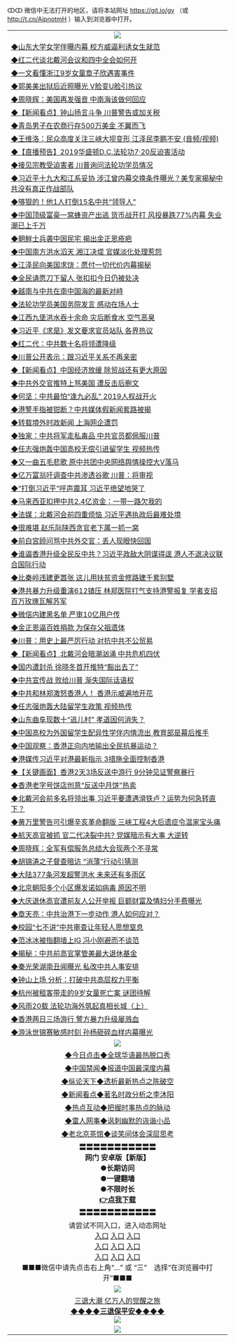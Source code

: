 ↀↀ 微信中无法打开的地区，请将本站网址 https://git.io/gy （或 http://t.cn/AipnotmH ）输入到浏览器中打开。 

<table>
  <tr>
    <td align=center><img src="https://github.com/gyhhx/image-upload/blob/master/ogate-c.JPG" /></td>
  </tr>
  <tr>
<td align=left>
<a href="https://xvery.li/oo.aspx?name=c1052684&key=lvvdiyawanfwimxk&from=gy">◆山东大学女学伴曝内幕 校方威逼利诱女生就范</a><br/></td>
  </tr>
  <tr>
<td align=left>
<a href="https://xvery.li/oo.aspx?name=c1052629&key=lvvdiyawanfwimxk&from=gy">◆红二代谈北戴河会议和四中全会如何开</a><br/></td>
 </tr>
  <tr>
<td align=left>
<a href="https://xvery.li/oo.aspx?name=c1052646&key=lvvdiyawanfwimxk&from=gy">◆一文看懂浙江9岁女童章子欣遇害事件</a><br/></td>
 </tr>
   <tr>
<td align=left>
<a href="https://xvery.li/oo.aspx?name=c1052719&key=lvvdiyawanfwimxk&from=gy">◆郭美美出狱后近照曝光 V脸变U脸引热议</a><br/></td>
   </tr> 
  <tr>
<td align=left>
<a href="https://xvery.li/oo.aspx?name=c1052720&key=lvvdiyawanfwimxk&from=gy">◆周晓辉：美国再发强音 中南海该做何回应</a><br/></td>
  </tr> 
 <tr>
<td align=left>
<a href="https://xvery.li/oo.aspx?name=c1052658&key=lvvdiyawanfwimxk&from=gy">◆【新闻看点】钟山扬言斗争 川普警告或加关税</a><br/>
</td>
   </tr>
 <tr>
<td align=left>
<a href="https://xvery.li/oo.aspx?name=c1052645&key=lvvdiyawanfwimxk&from=gy">◆青岛男子在农商行存500万美金 不翼而飞</a><br/></td>
  </tr>
  <tr>
<td align=left>
<a href="https://xvery.li/oo.aspx?name=c1052611&key=lvvdiyawanfwimxk&from=gy">◆王维洛：民众高度关注三峡大坝变形 江泽民李鹏不安 (音频/视频)</a><br/></td>
 </tr>
   <tr>
<td align=left>
<a href="https://xvery.li/oo.aspx?name=https://www.ntdtv.com/gb/2019/07/15/a102622907.html&key=lvvdiyawanfwimxk&from=gy">◆【直播预告】2019华盛顿D.C.法轮功7·20反迫害活动</a><br/>
</td>
   </tr>
 <tr>
<td align=left>
<a href="https://xvery.li/oo.aspx?name=c1052709&key=lvvdiyawanfwimxk&from=gy">◆接见宗教受迫害者 川普询问法轮功学员情况</a><br/></td>
  </tr>
  <tr>
<td align=left>
<a href="https://xvery.li/oo.aspx?name=c1052613&key=lvvdiyawanfwimxk&from=gy">◆习近平十九大和江系妥协 涉江曾内幕交换条件曝光？美专家揭秘中共没有真正作战部队</a><br/></td>
 </tr>
  <tr>
<td align=left>
<a href="https://xvery.li/oo.aspx?name=c1052576&key=lvvdiyawanfwimxk&from=gy">◆够狠的！他1人打倒15名中共“领导人”</a><br/></td>
 </tr>
   <tr>
<td align=left>
<a href="https://xvery.li/oo.aspx?name=c1052591&key=lvvdiyawanfwimxk&from=gy">◆中国顶级富豪一窝蜂资产出逃 货币战开打 风投暴跌77%内幕 失业潮已上千万</a><br/></td>
   </tr> 
  <tr>
<td align=left>
<a href="https://xvery.li/oo.aspx?name=c1052592&key=lvvdiyawanfwimxk&from=gy">◆朝鲜士兵袭中国民宅 揭出金正恩疮疤</a><br/></td>
  </tr> 
 <tr>
<td align=left>
<a href="https://xvery.li/oo.aspx?name=c1052653&key=lvvdiyawanfwimxk&from=gy">◆中国南方洪水滔天 湘江决堤 官媒淡化处理惹怨</a><br/>
</td>
   </tr>
 <tr>
<td align=left>
<a href="https://xvery.li/oo.aspx?name=c1052541&key=lvvdiyawanfwimxk&from=gy">◆江泽民向美国求饶：愿付一切代价内幕揭秘</a><br/>
</td>
   </tr>
 <tr>
<td align=left>
<a href="https://xvery.li/oo.aspx?name=c1052586&key=lvvdiyawanfwimxk&from=gy">◆全民请愿刀下留人 张扣扣今日仍被处决</a><br/></td>
  </tr>
  <tr>
<td align=left>
<a href="https://xvery.li/oo.aspx?name=c1052699&key=lvvdiyawanfwimxk&from=gy">◆越南与中共在南中国海的最新对峙</a><br/></td>
 </tr>
   <tr>
<td align=left>
<a href="https://xvery.li/oo.aspx?name=c1052718&key=lvvdiyawanfwimxk&from=gy">◆法轮功学员美国务院发言 感动在场人士</a><br/>
</td>
   </tr>
 <tr>
<td align=left>
<a href="https://xvery.li/oo.aspx?name=c1052683&key=lvvdiyawanfwimxk&from=gy">◆江西九堡洪水吞十余命 灾后断食水 空气恶臭</a><br/>
</td>
</tr> 
<tr>
<td align=left>
<a href="https://xvery.li/oo.aspx?name=c1052728&key=lvvdiyawanfwimxk&from=gy">◆习近平《求是》发文要求官员站队 各界热议</a><br/>
</td>       
</tr> 
  <tr>
<td align=left>
<a href="https://xvery.li/oo.aspx?name=c1052387&key=lvvdiyawanfwimxk&from=gy">◆红二代：中共数十名将领遭降级</a><br/></td>
  </tr>
  <tr>
<td align=left>
<a href="https://xvery.li/oo.aspx?name=c1052324&key=lvvdiyawanfwimxk&from=gy">◆川普公开表示：跟习近平关系不再亲密</a><br/></td>
 </tr>
  <tr>
<td align=left>
<a href="https://xvery.li/oo.aspx?name=c1052341&key=lvvdiyawanfwimxk&from=gy">◆【新闻看点】中国经济放缓 除贸战还有更大原因</a><br/></td>
 </tr>
   <tr>
<td align=left>
<a href="https://xvery.li/oo.aspx?name=http://www.epochtimes.com/gb/19/7/16/n11387659.htm&key=lvvdiyawanfwimxk&from=gy">◆中共外交官推特上骂美国 遭反击后删文</a><br/></td>
   </tr> 
  <tr>
<td align=left>
<a href="https://xvery.li/oo.aspx?name=c1052498&key=lvvdiyawanfwimxk&from=gy">◆何坚：中共最怕“逢九必乱” 2019人权战开火</a><br/></td>
  </tr> 
 <tr>
<td align=left>
<a href="https://xvery.li/oo.aspx?name=c1052386&key=lvvdiyawanfwimxk&from=gy">◆港警手指被钳断？中共媒体假新闻套路被揭</a><br/>
</td>
   </tr>
 <tr>
<td align=left>
<a href="https://xvery.li/oo.aspx?name=c1052388&key=lvvdiyawanfwimxk&from=gy">◆转载境外时政新闻 上海网企遭罚</a><br/></td>
  </tr>
  <tr>
<td align=left>
<a href="https://xvery.li/oo.aspx?name=http://www.soundofhope.org/gb/2019/07/16/n3036767.html&key=lvvdiyawanfwimxk&from=gy">◆独家：中共将军走私毒品 中共官员都佩服川普</a><br/></td>
 </tr>
   <tr>
<td align=left>
<a href="https://xvery.li/oo.aspx?name=c1052178&key=lvvdiyawanfwimxk&from=gy">◆任志强炮轰中国高校无偿引进留学生 视频热传</a><br/>
</td>
   </tr>
 <tr>
<td align=left>
<a href="https://xvery.li/oo.aspx?name=c1051982&key=lvvdiyawanfwimxk&from=gy">◆又一曲五毛悲歌 原中共团中央网络舆情操控大V落马</a><br/></td>
  </tr>
  <tr>
<td align=left>
<a href="https://xvery.li/oo.aspx?name=c1052340&key=lvvdiyawanfwimxk&from=gy">◆亿万富翁吁调查中共渗透谷歌 川普：将审视</a><br/></td>
 </tr>
  <tr>
<td align=left>
<a href="https://xvery.li/oo.aspx?name=http://www.secretchina.com/news/gb/2019/07/14/900242.html&key=lvvdiyawanfwimxk&from=gy">◆“打倒习近平”呼声震耳 习近平绝望地哭了</a><br/></td>
 </tr>
   <tr>
<td align=left>
<a href="https://xvery.li/oo.aspx?name=https://www.ntdtv.com/gb/2019/07/16/a102623606.html&key=lvvdiyawanfwimxk&from=gy">◆马来西亚扣押中共2.4亿资金：一带一路欠我的</a><br/></td>
   </tr> 
  <tr>
<td align=left>
<a href="https://xvery.li/oo.aspx?name=c1052192&key=lvvdiyawanfwimxk&from=gy">◆法媒：北戴河会前四重烦恼 习近平遇执政后最难处境</a><br/></td>
  </tr> 
 <tr>
<td align=left>
<a href="https://xvery.li/oo.aspx?name=c1052301&key=lvvdiyawanfwimxk&from=gy">◆很难堪 赵乐际陕西贪官老下属一抓一窝</a><br/>
</td>
   </tr>
 <tr>
<td align=left>
<a href="https://xvery.li/oo.aspx?name=c1052276&key=lvvdiyawanfwimxk&from=gy">◆前白宫顾问骂中共外交官：丢人现眼快回国</a><br/>
</td>
   </tr>
 <tr>
<td align=left>
<a href="https://xvery.li/oo.aspx?name=c1052299&key=lvvdiyawanfwimxk&from=gy">◆谁逼香港升级全民反中共？习近平政敌大阴谋得逞 港人不退决议联合国际行动</a><br/></td>
  </tr>
  <tr>
<td align=left>
<a href="https://xvery.li/oo.aspx?name=c1052283&key=lvvdiyawanfwimxk&from=gy">◆比秦岭违建更嚣张 这儿用扶贫资金修路建千套别墅</a><br/></td>
 </tr>
   <tr>
<td align=left>
<a href="https://xvery.li/oo.aspx?name=c1052308&key=lvvdiyawanfwimxk&from=gy">◆港共暴力升级重演612镇压 林郑医院打气支持港警报复 学者支招百万玫瑰瓦解苏军</a><br/>
</td>
   </tr>
 <tr>
<td align=left>
<a href="https://xvery.li/oo.aspx?name=c1052403&key=lvvdiyawanfwimxk&from=gy">◆微信内建黑名单 严审10亿用户传</a><br/>
</td>
</tr> 
<tr>
<td align=left>
<a href="https://xvery.li/oo.aspx?name=c1052300&key=lvvdiyawanfwimxk&from=gy">◆金正恩逼百姓捐款 为保存父祖遗体</a><br/>
</td>       
</tr> 
  <tr>
<td align=left>
<a href="https://xvery.li/oo.aspx?name=c1052067&key=lvvdiyawanfwimxk&from=gy">◆川普：用史上最严厉行动 对抗中共不公贸易</a><br/></td>
  </tr>
  <tr>
<td align=left>
<a href="https://xvery.li/oo.aspx?name=c1052078&key=lvvdiyawanfwimxk&from=gy">◆【新闻看点】北戴河会暗潮汹涌 中共危机四伏</a><br/></td>
 </tr>
  <tr>
<td align=left>
<a href="https://xvery.li/oo.aspx?name=c1051995&key=lvvdiyawanfwimxk&from=gy">◆国内遭封杀 徐晓冬首开推特“豁出去了”</a><br/></td>
 </tr>
   <tr>
<td align=left>
<a href="https://xvery.li/oo.aspx?name=c1051986&key=lvvdiyawanfwimxk&from=gy">◆中共宣传战 败给川普 渐失国际话语权</a><br/></td>
   </tr> 
  <tr>
<td align=left>
<a href="https://xvery.li/oo.aspx?name=c1051860&key=lvvdiyawanfwimxk&from=gy">◆中共和林郑激怒香港人！ 香港示威遍地开花</a><br/></td>
  </tr> 
 <tr>
<td align=left>
<a href="https://xvery.li/oo.aspx?name=c1051991&key=lvvdiyawanfwimxk&from=gy">◆任志强炮轰大陆留学生政策 视频热传</a><br/>
</td>
   </tr>
 <tr>
<td align=left>
<a href="https://xvery.li/oo.aspx?name=c1052085&key=lvvdiyawanfwimxk&from=gy">◆山东曲阜现数十“逃儿村” 孝道因何消失？</a><br/></td>
  </tr>
  <tr>
<td align=left>
<a href="https://xvery.li/oo.aspx?name=c1051678&key=lvvdiyawanfwimxk&from=gy">◆中国高校为外国留学生配异性学伴内情流出 教育部是幕后推手</a><br/></td>
 </tr>
   <tr>
<td align=left>
<a href="https://xvery.li/oo.aspx?name=c1051946&key=lvvdiyawanfwimxk&from=gy">◆中国观察：香港正向内地输出全民抗暴运动？</a><br/>
</td>
   </tr>
 <tr>
<td align=left>
<a href="https://xvery.li/oo.aspx?name=https://www.ntdtv.com/gb/2019/07/15/a102622887.html&key=lvvdiyawanfwimxk&from=gy">◆港媒传习近平对港最新指示 3措施全面控制香港</a><br/></td>
  </tr>
  <tr>
<td align=left>
<a href="https://xvery.li/oo.aspx?name=https://www.ntdtv.com/gb/2019/07/16/a102623143.html&key=lvvdiyawanfwimxk&from=gy">◆【关键画面】香港2天3场反送中游行 9分钟见证警察暴行</a><br/></td>
 </tr>
  <tr>
<td align=left>
<a href="https://xvery.li/oo.aspx?name=c1051713&key=lvvdiyawanfwimxk&from=gy">◆香港老字号饼店创意“反送中月饼”热卖</a><br/></td>
 </tr>
   <tr>
<td align=left>
<a href="https://xvery.li/oo.aspx?name=c1051983&key=lvvdiyawanfwimxk&from=gy">◆北戴河会前多名将领出事 习近平要遭遇滑铁卢？运势为何急转直下？</a><br/></td>
   </tr> 
  <tr>
<td align=left>
<a href="https://xvery.li/oo.aspx?name=c1051987&key=lvvdiyawanfwimxk&from=gy">◆黄万里警告可引爆辛亥革命翻版 三峡工程4大后遗症令温家宝头痛</a><br/></td>
  </tr> 
 <tr>
<td align=left>
<a href="https://xvery.li/oo.aspx?name=c1051971&key=lvvdiyawanfwimxk&from=gy">◆航天高官被抓 官二代决裂中共? 党媒暗示有大事 大逆转</a><br/>
</td>
   </tr>
 <tr>
<td align=left>
<a href="https://xvery.li/oo.aspx?name=c1052069&key=lvvdiyawanfwimxk&from=gy">◆周晓辉：全军有偿服务总结大会现两个不寻常</a><br/>
</td>
   </tr>
 <tr>
<td align=left>
<a href="https://xvery.li/oo.aspx?name=c1051914&key=lvvdiyawanfwimxk&from=gy">◆胡锦涛之子督查暗访 “消薄”行动引猜测</a><br/></td>
  </tr>
  <tr>
<td align=left>
<a href="https://xvery.li/oo.aspx?name=c1052068&key=lvvdiyawanfwimxk&from=gy">◆大陆377条河发超警洪水 未来还有多雨区</a><br/></td>
 </tr>
   <tr>
<td align=left>
<a href="https://xvery.li/oo.aspx?name=c1051999&key=lvvdiyawanfwimxk&from=gy">◆北京朝阳多个小区爆发诺如病毒 原因不明</a><br/>
</td>
   </tr>
 <tr>
<td align=left>
<a href="https://xvery.li/oo.aspx?name=c1052060&key=lvvdiyawanfwimxk&from=gy">◆大庆退休高官遭前友人公开举报 巨额财富及情妇分手费曝光</a><br/>
</td>
</tr> 
<tr>
<td align=left>
<a href="https://xvery.li/oo.aspx?name=c1052089&key=lvvdiyawanfwimxk&from=gy">◆章天亮：中共治港下一步动作 港人如何应对？</a><br/>
</td>       
</tr> 
  <tr>
<td align=left>
<a href="https://xvery.li/oo.aspx?name=c1051707&key=lvvdiyawanfwimxk&from=gy">◆校园“七不讲”中共审查让年轻人思想窒息</a><br/></td>
  </tr>
  <tr>
<td align=left>
<a href="https://xvery.li/oo.aspx?name=http://www.epochtimes.com/gb/19/7/14/n11384637.htm&key=lvvdiyawanfwimxk&from=gy">◆范冰冰被指翻墙上IG 冯小刚避而不谈范</a><br/></td>
 </tr>
  <tr>
<td align=left>
<a href="https://xvery.li/oo.aspx?name=c1051532&key=lvvdiyawanfwimxk&from=gy">◆揭秘：中共前高官掌管美最大退休基金</a><br/></td>
 </tr>
   <tr>
<td align=left>
<a href="https://xvery.li/oo.aspx?name=http://www.epochtimes.com/gb/19/7/14/n11383492.htm&key=lvvdiyawanfwimxk&from=gy">◆秦光荣湖南丑闻曝光 私改中共人事安排</a><br/></td>
   </tr> 
  <tr>
<td align=left>
<a href="https://xvery.li/oo.aspx?name=c1051676&key=lvvdiyawanfwimxk&from=gy">◆钟山上场 分析：打破中共高层权力平衡</a><br/></td>
  </tr> 
 <tr>
<td align=left>
<a href="https://xvery.li/oo.aspx?name=c1051718&key=lvvdiyawanfwimxk&from=gy">◆杭州被租客带走的9岁女童死亡案 谜团待解</a><br/>
</td>
   </tr>
 <tr>
<td align=left>
<a href="https://xvery.li/oo.aspx?name=c816702_7_577&key=lvvdiyawanfwimxk&from=gy">◆风雨20载 法轮功海外筑起真相长城（上）</a><br/></td>
  </tr>
  <tr>
<td align=left>
<a href="https://xvery.li/oo.aspx?name=https://www.ntdtv.com/gb/2019/07/14/a102622319.html&key=lvvdiyawanfwimxk&from=gy">◆香港两日三场游行 警方暴力升级屡溅血</a><br/></td>
 </tr>
   <tr>
<td align=left>
<a href="https://xvery.li/oo.aspx?name=https://www.ntdtv.com/gb/2019/07/14/a102621912.html&key=lvvdiyawanfwimxk&from=gy">◆游泳世锦赛敏感时刻 孙杨砸碎血样内幕曝光</a><br/>
</td>
   </tr>
  <tr>
    <td align=center><img src="https://github.com/gyhhx/image-upload/blob/master/title1.jpg" /></td>
  </tr>
   <tr>
   <td align=center> 
<a href="https://xvery.li/oo.aspx?name=c816850&key=lvvdiyawanfwimxk&from=gy&tag=9877">◆今日点击◆全球华语最热脱口秀</a><br/>
    </td>
  </tr>
  <tr>
  <td align=center>
<a href="https://xvery.li/oo.aspx?name=c816860&key=lvvdiyawanfwimxk&from=gy&tag=99733110">◆中国禁闻◆报道中国最深度内幕</a><br/>
   </tr>
  <tr>
     <td align=center>
<a href="https://xvery.li/oo.aspx?name=c816855&key=lvvdiyawanfwimxk&from=gy&tag=997110">◆纵论天下◆透析最新热点之陈破空</a><br/>
   </tr>
   <tr>
      <td align=center>
<a href="https://xvery.li/oo.aspx?name=c838308&key=lvvdiyawanfwimxk&from=gy&tag=9973110">◆新闻看点◆著名时政分析之李沐阳</a><br/>
   </tr>
   <tr>
     <td align=center>
<a href="https://xvery.li/oo.aspx?name=c816852&key=lvvdiyawanfwimxk&from=gy&tag=9733110">◆热点互动◆把握时事热点的脉动</a><br/>
   </tr>
   <tr>
      <td align=center>
<a href="https://xvery.li/oo.aspx?name=c816694&key=lvvdiyawanfwimxk&from=gy&tag=93310">◆雷人网事◆讽刺幽默的诙谐小品</a><br/>
   </tr>
   <tr>
    <td align=center>
<a href="https://xvery.li/oo.aspx?name=c816650&key=lvvdiyawanfwimxk&from=gy&tag=9973110">◆老北京茶馆◆谈笑间体会深层思考</a><br/>
   </tr>
  <tr>
    <td align=center>
 <b>〓〓〓〓〓〓〓〓〓〓〓<br/>网门 安卓版【新版】<br/> ●长期访问<br/> ●一键翻墙<br/>  ●不限时长<br/> 
 <a href="https://share.weiyun.com/5SF1Y29">👉<b>点我下载</a><br/>〓〓〓〓〓〓〓〓〓〓〓<br/>
    </td>
    </tr>
   <tr>
    <td align=center>请尝试不同入口，进入动态网址<br/>
      <a href="https://s3.us-east-2.amazonaws.com/ogateo/show.htm">入口</a>
      <a href="https://s3.ca-central-1.amazonaws.com/ogatec/show.htm">入口</a>
      <a href="https://s3.ap-southeast-2.amazonaws.com/ogatey/show.htm">入口</a><br/>
      <a href="https://s3.ap-northeast-2.amazonaws.com/ogates/show.htm">入口</a>
      <a href="https://s3.eu-central-1.amazonaws.com/ogatef/show.htm">入口</a>
      <a href="https://s3.ap-south-1.amazonaws.com/ogatem/show.htm">入口</a><br/>
      <a href="https://s3-us-west-1.amazonaws.com/ogaten/show.htm">入口</a>
      <a href="https://s3.eu-west-2.amazonaws.com/ogatel/show.htm">入口</a>
      <a href="https://s3.ap-northeast-1.amazonaws.com/ogatet/show.htm">入口</a><br/>
      ■■■微信中请先点击右上角“...” 或 “三”　选择“在浏览器中打开”■■■<b><br/>
    </td>
  </tr>
  <tr>
    <td align=center><img src="https://github.com/gyhhx/image-upload/blob/master/3.jpg" /> </td>
</tr>
  <tr>  
  <td align=center>
  <a href="http://ctbtfdoocixoa.global.ssl.fastly.net/oo.aspx?name=c894205&key=ofejcfaxcltk&from=gy&tag=9973110">三退大潮 亿万人的觉醒之旅</a><br/>
      <a href="http://ctbtfdoocixoa.global.ssl.fastly.net/oo.aspx?name=ogQuit.aspx&key=ofejcfaxcltk&from=gy"><b>◆◆◆◆三退保平安◆◆◆◆<br/></a>
      <img src="https://github.com/gyhhx/image-upload/blob/master/3t.jpg" /><br/>
      </td>
  </tr>
   <tr>
    <td align=center><img src="https://raw.githubusercontent.com/oGate2/Up/master/oGate_640.jpg"/></td>
  </tr>
</table>



